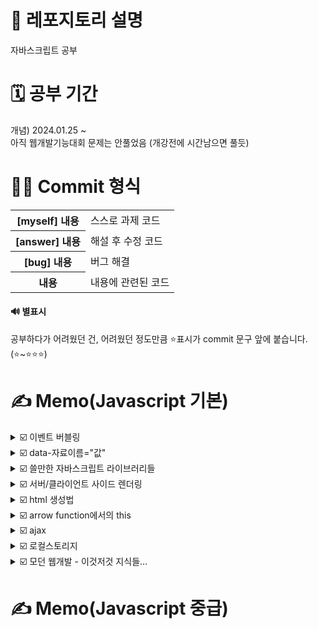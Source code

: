 # 📢 레포지토리 설명
자바스크립트 공부

# 🗓️ 공부 기간
개념) 2024.01.25 ~<br/>
아직 웹개발기능대회 문제는 안풀었음 (개강전에 시간남으면 풀듯)

# 👩‍💻 Commit 형식
<table>
  <tr>
    <th>[myself] 내용</th>
    <td>스스로 과제 코드</td>
  </tr>
  <tr>
    <th>[answer] 내용</th>
    <td>해설 후 수정 코드</td>
  </tr>
  <tr>
    <th>[bug] 내용</th>
    <td>버그 해결</td>
  </tr>
  <tr>
    <th>내용</th>
    <td>내용에 관련된 코드</td>
  </tr>
</table>

#### 🔊 별표시 
공부하다가 어려웠던 건, 어려웠던 정도만큼 ⭐표시가 commit 문구 앞에 붙습니다. (⭐~⭐⭐⭐)

# ✍️ Memo(Javascript 기본)
<details>
<summary>☑️ 이벤트 버블링</summary>
<br/>

자바스크립트에서 이벤트 버블링은 항상 일어납니다.
```
<div class="black-bg">  <!-- 이거도 클릭한거임 -->
  <div class="white-bg">  <!-- 이거도 클릭한거임 -->
    <h4>로그인하세요</h4>  <!-- 이거 클릭하면 -->
  </div>
</div>
```

#### ✔️ 유용한 이벤트 관련 함수들<br/>
e.target; // 유저가 실제로 클릭한 html요소를 알려줌<br/>
e.currentTarget; // 이벤트리스너가 달린곳을 알려줌(this; 사용과 똑같음)<br/>
e.preventDefault(); // 클릭이 되지 않은 것처럼 동작하게 해줌(폼에서 유용)<br/>
e.stopProgation(); // 상위요소로 가는 이벤트 버블링을 막아줌<br/>
</details>

<details>
  <summary>☑️ data-자료이름="값"</summary><br/>

  html태그에 몰래 정보를 숨기는 기능이다.
  ```
  <li class="tab-button" data-id="0">Products</li>

  // 숨겼던 자료 출력은 셀렉터.dataset.자료이름
  document.getElementsByClassName('tab-button')[0].dataset.id
  ```
</details>
<details>
<summary>☑️ 쓸만한 자바스크립트 라이브러리들</summary><br/>
1. Swiper<br/>
- 캐러셀의 경우, 직접만들어도 되지만, 좀 이쁘게 또는 쉽게 여러기능을 만들고 쉽다면 Swiper 라이브러리를 써도 됨<br/><br/>
2. Chart.js<br/>
- 웹페이지에 차트를 만들고 싶으면 쓰면 됨<br/><br/>
3. Animate On Scroll<br/>
- 스크롤 내리면 요소가 서서히 등장하는 애니메이션을 만들고 싶을 때 쓰면 됨<br/><br/>
4. EmailJS<br/>
- 원래 이메일 전송은 서버가 해야하지만, Gmail이런거 서버를 잠깐 빌리면 자바스크립트만으로 이메일 전송 가능<br/>
- user가 내 이메일 계정으로 이메일 전송도 가능하고, 내 이메일 계정으로 남에게 이메일 전송도 가능함<br/>
<br/>
5. Lodash<br/>
- array, object, 문자, 숫자 자료를 다루기 편해지는 기본함수들 제공
<br/><br/>
6. React/Vue<br/>
- 페이지가 너무 많아서 UI재활용이 자주 필요한 사이트나, 모바일 앱처럼 페이지 이동 없이 동작하는 Single Page Application을 만들 때 유용한 자바스크립트 라이브러리<br/>
<br/>
7. Fullpage.js<br/>
- 웹페이지를 ppt처럼 만들어줌(하지만 이런 UI는 유행이 지남) <br/>
<br/>
8. Hammer.js<br/>
- 터치랑 마우스클릭을 동시에 구현해놓은 기능도 포함된 라이브러리<br/>
- 브라우저간 호환성도 잡아줌<br/>
- 이벤트리스너 6개말고 1개만 필요<br/>
- 스와이프, pinch, rotate 이벤트리스너도 제공<br/>
</details>

<details>
  <summary>☑️ 서버/클라이언트 사이드 렌더링</summary>
  <br/>
  서버에서 html파일을 user에게 보낼 때, 방법이 두가지가 있습니다.<br/>
  1. SSR: html파일을 이미 서버에서 다 완성해서 보냄, 서버가 쫌 귀찮음<br/>
  2. CSR: 서버에서 클라이언트에게 '텅 빈 html파일 + 데이터'를 보냄 --> html을 완성시키는 걸 js에게 시킴 --> user의 브라우저에서 일하는 js는 이리저리 일해서 html파일을 채우게 됨<br/>
</details>

<details>
  <summary>☑️ html 생성법</summary><br/>
  방법1은 코드가 너무 길고 복잡하기 때문에, 특별한 이유가 없으면 2번 방법을 씁니다(1번이 아주 미세하게 빠르게 동작함). <br/><br/>
  방법1)<br/>

  ```
    let a = document.createElement('p'); 
    a.innerHTML = '안녕'; 
    document.querySelector('#test').appendChild(a); 
  ```

  방법2)<br/>

  ```
    let a = '<p>안녕</p>';
    document.querySelector('#test').insertAdjacentHTML('beforeend', a);
  ```
</details>

<details>
  <summary>☑️ arrow function에서의 this</summary>
  <br/>
  - arrow function안에서 this를 사용하면, 바깥에 있던 this를 그대로 가져다씀<br/>
  - 반면, function안에서 this를 사용하면, this가 알맞게 재정의됨<br/>
  
</details>

<details>
<summary>☑️ ajax</summary>
<br/>
✔️ API 문서<br/>
서버 개발자들은 가끔 API문서를 작성합니다. 이 경로(url)로 GET요청하면, 이런 데이터 보내준다는 설명들이 적혀있는게 API 문서입니다.
이런거보고 여러분들이 서버랑 통신하면 됩니다.<br/><br/>

✔️ ajax란?<br/>
서버에 GET/POST 요청을 할 때 새로고침 없이 데이터를 주고받을 수 있게 도와주는 간단한 브라우저 기능을 AJAX라고 합니다.
AJAX를 사용하면, 새로고침 없이도 쇼핑몰 상품을 더 가져올 수 있고, 새로고침 없이도 댓글을 서버로 전송할 수도 있고..그렇습니다. (근데 요새는 다 Axios쓴다고 함, Axios는 Ajax보다 더 편리하고 간결한 HTTP 요청 처리를 위한 라이브러리로, 브라우저와 Node.js에서 모두 사용할 수 있습니다.)
<br/>

✔️ 제이쿼리로 get요청<br/>
```
$.get('https://codingapple1.github.io/hello.txt213')
  .done(function(data) {
    console.log(data); // 성공 시
  })
  .fail(function() {
    console.log('실패함'); // ajax 실패시 특정 코드 실행하고 싶으면
  })
```

✔️ fetch<br/>
```
fetch('https://codingapple1.github.io/price.json')
  .then(res => res.json())
  .then(function(data){
    console.log(data)
  })
  .catch(function(error){
    console.log('실패함')
  });
```
생자바스크립트의 경우에는 fetch같은 걸 사용해서 AJAX요청이 가능합니다. fetch함수는 Edge 브라우저 이상에서만 동작합니다. 제이쿼리를 썼을때보다 코드 한줄이 더 필요한데, 그 이유는 제이쿼리를 썼을때는 알아서 object데이터를 JSON으로 바꿔서 전송해줬는데, 생자바스크립트의 경우 그렇기 않기 때문입니다. 
<br/>
jQuery의 $.get() 이런 건, JSON으로 자료가 도착하면 알아서 array/object자료로 바꿔줍니다. 그러나, 기본함수 fetch()같은 건, JSON으로 자료가 도착하면 알아서 array/object 자료로 바꿔주지 않습니다. 그래서 fetch()로 가져온 결과를 array/object로 바꾸고 싶으면 res.json()이런 코드 한 줄 추가하면 됩니다. 그게 귀찮으면 jQuery나 axios이런 라이브러리 설치하면 ajax가 약간 더 간편해집니다.
<br/>

✔️ Ajax와 Fetch와 Axios 차이점 비교해보기<br/>
작업을 하다보면, 클라이언트와 서버간의 데이터를 주고 받기 위해서 HTTP통신을 하게 됩니다. 비동기 HTTP 통신에 쓰이는 Ajax, Axios, Fetch의 차이점을 알아봅시다. <br/>
<table>
  <tr>
    <th>Ajax</th>
    <td>
      Asyncchronous Javascript And XML의 약어로, 말 그대로 javascript를 사용한 비동기 HTTP 통신 기술입니다. 비동기적 통신으로 인해 페이지 전체를 로딩하지 않고(항상 새로고침 안하고) 일부분만 갱신할 수 있습니다. 그리고 ajax를 더 편리하게 jquery로 사용할 수 있어서 묶어서 사용할때가 많다. 그래서 같이 묶여서 불릴때가 있는데, 절대 같은건 아니라는거~
    </td>
  </tr>
  <tr>
    <th>Axios</th>
    <td>fetch보다 훨씬 쓰기 편하고 기능(옵션)들이 많이 들어있다. JSON 변환 과정도 빠져서 매우 편리하다. 크로스 호환성도 좋다. 단, 내장 라이브러리가 아니기 때문에 별도의 설치가 필요하다.</td>
  </tr>
  <tr>
    <th>Fetch</th>
    <td>ES6부터 들어가게 된 Javascript 내장 라이브러리이다. 내장 라이브러리라서 별도의 설치(import)가 필요없다. 그리고 Promise기반으로 만들어졌다. Promise기반이다보니, 데이터를 다루기 편하다. 그러나 Axios에 비해 기능들이 부족하고, JSON으로 변환을 해주어야 하는 과정이 생기고, 지원하지 않는 브라우저가 있고(IE11), 네트워크 에러 발생 시, timeout 옵션이 없어 기다려야한다는 단점들이 있다.</td>
  </tr>
</table>
</details>

<details>
<summary>☑️ 로컬스토리지</summary><br/>
장바구니같은 기능을 만들때 사용할겁니다..유저가 구매 버튼을 누르면 그 상품명을 어딘가 저장하면 끝인데 실제 서비스였으면 서버로 보내서 DB이런데 저장하는게 좋겠지만, 우리는 서버같은게 없기 때문에 브라우저 저장공간을 이용해봅시다.<br/><br/>
- 브라우저 안에 몰래 데이터 저장기능, 서버가 없다면 로컬스토리지로 데이터 저장 가능!<br/>
- 데이터를 반영구적으로 저장할 수 있는 방법(브라우저 안의 저장공간 이용)<br/>
- 저장공간 위치: 개발자도구 --> Application --> 다양한 저장 공간들이 Application에 존재
  <table>
    <tr>
      <th>localStorage, sessionStorage</th>
      <td>key와 value형태로 저장 가능<br/>단, 5MB의 문자/숫자만 저장 가능(그러나 JSON형태로 바꾸면 localStorag에 array, object형태로 저장 가능)
      <br/>로컬스토리지와 다르게, 세션은 브라우저를 껏다 키면 정보가 날아감. 즉, localStorage는 사이트를 재접속해도 유지되나, sessionStorage는 사이트를 나가면 자동 삭제된다.<br/>참고로, 데이터 수정 과정이 까다로우니 싫으면 서버를 만들던가 하셈..
      </td>
    </tr>
    <tr>
      <th>IndexedDB</th>
      <td>데이터가 크고 복잡할 경우 or 구조화된 대용량 데이터 저장 시</td>
    </tr>
    <tr>
      <th>Cookies</th>
      <td>유저의 인정 정보를 저장하고 싶을 때 (보통 로그인 정보를 저장함)</td>
    </tr>
    <tr>
      <th>Cache Storage</th>
      <td>html/css/js파일을 저장하는 곳<br/>
      우리가 웹사이트를 접속했을 때, html/css/js파일을 매번 새로 다운받는게 아니라, 하드에 몰래 저장해놓고 가져다가 쓰고 싶을 때 사용함
      </td>
    </tr>
  </table>
</details>
<details>
  <summary>☑️ 모던 웹개발 - 이것저것 지식들...</summary><br/>
  <table>
    <tr>
      <th width="200px">라이브러리</th>
      <td>
        - 코딩을 편하게 하려고 남들이 만들어놓은 코드들을 뜻함<br/>
        - 자바스크립트 기본 문법 자체가 별로여서, 옛날까지만 해도 JavaScript library를 굉장히 많이 이용했음(지금 더 심해짐)<br/> 
      </td>
    </tr>
    <tr>
      <th>npm</th>
      <td>
        - npm을 사용하면 쉽게 js라이브러리 설치/수정/삭제가 가능함<br/>
        - 번들링툴(ex. webpack)을 사용하면, 라이브러리안에서 안쓰는 코드같은걸 삭제해줘서 필요없는 용량같은 걸 획기적으로 줄일 수 있음<br>
        - npm은 패키지 매니저로, js라이브러리 관리를 도와줍니다. <br/>
        - 터미널에 "npm install 라이브러리명"이런식으로 입력하면 바로 라이브러리 설치가 가능함<br/>
        - node.js 설치하면 자동으로 npm 따라옴
      </td>
    </tr>
    <tr>
      <th>node.js</th>
      <td>
        - 자바스크립트 코드는 원래 웹브라우저 안에서만 사용할 수 있는데, 근데 그걸 브라우저를 키지 않고도 PC아무데서나, 자바스크립트 파일을 실행할 수 있게 도와주는 자바스크립트 실행 엔진이 node.js입니다. 그러면 터미널에서 "node index.js"이런식으로 실행해도 js가 바로 실행됩니다.
      </td>
    </tr>
    <tr>
      <th>bundling tool</th>
      <td>
        - npm으로 설치한 라이브러리들은 모두 node_modules라는 폴더에 추가가 되는데, 여기에 있는 라이브러리를 파일에서 가져다가 쓰고 싶다면, "import * as 어쩌구 from 'mysql'"이런식으로 불러다가 사용 가능합니다. <br/>
        - 이때, 번들링툴(TURBOPACK/VITE/rollup.js/webpack/PARCEL)을 사용하면 js파일들을 하나로 합쳐줍니다. 그러면 나중에 배포도 쉬워지고, 자바스크립트 안에서 내가 쓰는 코드만 추려서 합쳐주기 때문에 전체 파일 용량을 줄여줌..<br/>
        - 또한, .ts/.vue/.jsx등으로 개발한 것들도 모두 .js로 변환해줘서 굳굳<br/>
        - 최신 자바스크립트 문법들을 호환성 좋은 문법들로 바꿔주기도 함<br/>
      </td>
    </tr>
    <tr>
      <th>build</th>
      <td>
        - 라이브러리를 이것저것 설치해서 개발이 끝났다면, 번들링 툴을 사용해서 파일을 하나로 합쳐야 합니다. 그러면 작업 터미널에서 "npm run build"라고 입력하면 됩니다. 그러면 dist폴더가 생성되고, 합쳐진 걸 서버에 올리거나 그러면 웹개발 끝입니다.
      </td>
    </tr>
    <tr>
      <th>SPA</th>
      <td>
        - 요새 많이 사용하는 자바스크립트 라이브러리들..(Vue/Svelte/React/Angular) => 이런걸 가져다가 쓰면 Single Page Application을 만들 수 있습니다. <br/>
        - spa란, 모바일 앱처럼 새로고침 없이 부드럽게 동작하는 사이트!<br/>
        - html 생성과 변경이 매우 쉬워짐<br/>
        - html생성과 조작을 자바스크립트로 하는 걸, client side rendering이라고 함
      </td>
    </tr>
    <tr>
      <th>State Management</th>
      <td>
        - SPA 라이브러리들의 단점이 있는데 바로, 수많은 변수관리가 어렵다는 점입니다.. <br/>
        - 변수들을 관리하는 행위를 state management라고 합니다. <br/>
        - 이걸 쉽게 도와주는 외부 라이브러리들(redux/recoil/mobx/zustand/jotai)을 설치해서 해결 가능합니다.<br/>
      </td>
    </tr>
    <tr>
      <th>Server Side Rendering</th>
      <td>
        - 실은 이 라이브러리들(Vue/Svelte/React/Angular)의 심각한 단점이 존재하는데, 바로 첫번째는 웹페이지들을 구글검색결과에 노출시키는게 어렵다는 점입니다. 두번째는 자바스크립트 파일 사이즈가 너무 커져서 첫페이지의 로딩 시간이 끔찍하다는 점입니다. => SSR로 해결 가능!<br/>
        - SSR이란, HTML을 프론트엔드 자바스크립트 코드로 만드는게 아니라, 서버에서 생성해서 보내주는 방식입니다. 
      </td>
    </tr>
    <tr>
      <th>meta-framework</th>
      <td>
        - "저는 간지나게 리액트문법으로 server side rendering하고 싶은데요?"<br/>
        - 그러면 이런 라이브러리들(Next.js/NuxtJS/Remix/SvelteKit)을 설치해서 가져다가 쓰면 됩니다.<br/>
        - 자바스크립트 문법 하나만으로 간단한 서버까지 만들수도 있고, ssr도 할 수 있어서, 프론트엔드만 하던 사람들도 되게 쉽게 풀스택 개발이 가능하게 만들어주는 라이브러리임.
      </td>
    </tr>
    <tr>
      <th>typescript</th>
      <td>
        - 자바스크립트는 타입을 강제하는게 없어서, 타입 틀려서 발생하는 버그도 봐줍니다..이런것들을 방지하고 싶다면 타스를 쓰세요. <br/>
        - 참고로 .ts파일은 브라우저에서 해석할 수 없어서 bundling tool을 사용해서 나중에 .js로 변환해야합니다.
      </td>
    </tr>
    <tr>
      <th>serverless</th>
      <td>
        - 완전한 웹서비스 하나를 만들고 싶다면, 프론트엔드에서만 코드를 짜서 되는게 아니라, (webpage<-server<-DB)이렇게 서버와 데이터베이스까지 있어야 웹서비스같은 걸 만들 수 있는데, 내가 서버를 만들 줄 모르면 서버를 대신 만들 줄 아는 서비스를 가져다가 쓰면 됩니다. <br/>
        - 유명한 것들: Firebase/supabase/AWS Lambda/PocketBase<br/>
        - 이런걸 쓰면, 회원인증/서버기능/DB저장 이런걸 서버 구현 없이도 가능하게 해줌
      </td>
    </tr>
  </table>
</details>

# ✍️ Memo(Javascript 중급)

